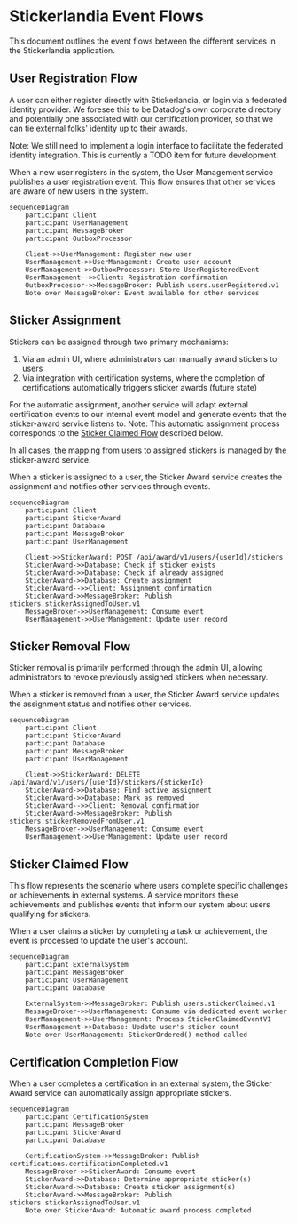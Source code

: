 # Stickerlandia Event Flows

This document outlines the event flows between the different services in the Stickerlandia application.

## User Registration Flow

A user can either register directly with Stickerlandia, or login via a federated identity provider. We foresee this to be Datadog's own corporate directory and potentially one associated with our certification provider, so that we can tie external folks' identity up to their awards.

Note: We still need to implement a login interface to facilitate the federated identity integration. This is currently a TODO item for future development.

When a new user registers in the system, the User Management service publishes a user registration event. This flow ensures that other services are aware of new users in the system.

```mermaid
sequenceDiagram
    participant Client
    participant UserManagement
    participant MessageBroker
    participant OutboxProcessor
    
    Client->>UserManagement: Register new user
    UserManagement->>UserManagement: Create user account
    UserManagement->>OutboxProcessor: Store UserRegisteredEvent
    UserManagement-->>Client: Registration confirmation
    OutboxProcessor->>MessageBroker: Publish users.userRegistered.v1
    Note over MessageBroker: Event available for other services
```

## Sticker Assignment

Stickers can be assigned through two primary mechanisms:
1. Via an admin UI, where administrators can manually award stickers to users
2. Via integration with certification systems, where the completion of certifications automatically triggers sticker awards (future state)

For the automatic assignment, another service will adapt external certification events to our internal event model and generate events that the sticker-award service listens to.
Note: This automatic assignment process corresponds to the [Sticker Claimed Flow](#sticker-claimed-flow) described below.

In all cases, the mapping from users to assigned stickers is managed by the sticker-award service.

When a sticker is assigned to a user, the Sticker Award service creates the assignment and notifies other services through events.

```mermaid
sequenceDiagram
    participant Client
    participant StickerAward
    participant Database
    participant MessageBroker
    participant UserManagement
    
    Client->>StickerAward: POST /api/award/v1/users/{userId}/stickers
    StickerAward->>Database: Check if sticker exists
    StickerAward->>Database: Check if already assigned
    StickerAward->>Database: Create assignment
    StickerAward-->>Client: Assignment confirmation
    StickerAward->>MessageBroker: Publish stickers.stickerAssignedToUser.v1
    MessageBroker->>UserManagement: Consume event
    UserManagement->>UserManagement: Update user record
```

## Sticker Removal Flow

Sticker removal is primarily performed through the admin UI, allowing administrators to revoke previously assigned stickers when necessary.

When a sticker is removed from a user, the Sticker Award service updates the assignment status and notifies other services.

```mermaid
sequenceDiagram
    participant Client
    participant StickerAward
    participant Database
    participant MessageBroker
    participant UserManagement
    
    Client->>StickerAward: DELETE /api/award/v1/users/{userId}/stickers/{stickerId}
    StickerAward->>Database: Find active assignment
    StickerAward->>Database: Mark as removed
    StickerAward-->>Client: Removal confirmation
    StickerAward->>MessageBroker: Publish stickers.stickerRemovedFromUser.v1
    MessageBroker->>UserManagement: Consume event
    UserManagement->>UserManagement: Update user record
```

## Sticker Claimed Flow

This flow represents the scenario where users complete specific challenges or achievements in external systems. A service monitors these achievements and publishes events that inform our system about users qualifying for stickers.

When a user claims a sticker by completing a task or achievement, the event is processed to update the user's account.

```mermaid
sequenceDiagram
    participant ExternalSystem
    participant MessageBroker
    participant UserManagement
    participant Database
    
    ExternalSystem->>MessageBroker: Publish users.stickerClaimed.v1
    MessageBroker->>UserManagement: Consume via dedicated event worker
    UserManagement->>UserManagement: Process StickerClaimedEventV1
    UserManagement->>Database: Update user's sticker count
    Note over UserManagement: StickerOrdered() method called
```

## Certification Completion Flow

When a user completes a certification in an external system, the Sticker Award service can automatically assign appropriate stickers.

```mermaid
sequenceDiagram
    participant CertificationSystem
    participant MessageBroker
    participant StickerAward
    participant Database
    
    CertificationSystem->>MessageBroker: Publish certifications.certificationCompleted.v1
    MessageBroker->>StickerAward: Consume event
    StickerAward->>Database: Determine appropriate sticker(s)
    StickerAward->>Database: Create sticker assignment(s)
    StickerAward->>MessageBroker: Publish stickers.stickerAssignedToUser.v1
    Note over StickerAward: Automatic award process completed
```
